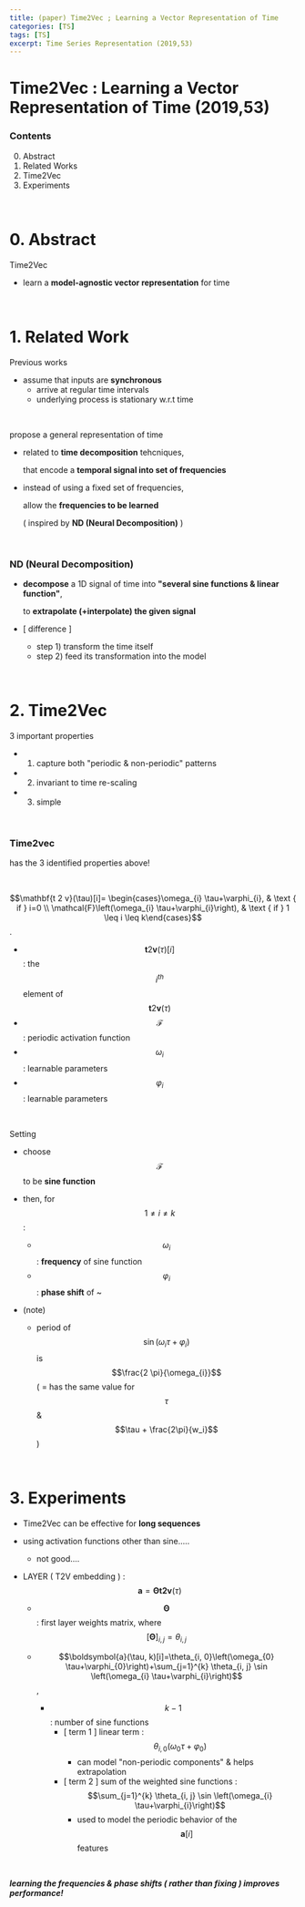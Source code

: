 ```yaml
---
title: (paper) Time2Vec ; Learning a Vector Representation of Time
categories: [TS]
tags: [TS]
excerpt: Time Series Representation (2019,53)
---
```


# Time2Vec : Learning a Vector Representation of Time (2019,53)

<script src="https://cdn.mathjax.org/mathjax/latest/MathJax.js?config=TeX-AMS-MML_HTMLorMML" type="text/javascript"></script>

### Contents

0. Abstract
1. Related Works
3. Time2Vec
3. Experiments


<br>

# 0. Abstract

Time2Vec

- learn a **model-agnostic vector representation** for time

<br>

# 1. Related Work

Previous works

- assume that inputs are **synchronous**
  - arrive at regular time intervals
  - underlying process is stationary w.r.t time

<br>

propose a general representation of time

- related to **time decomposition** tehcniques,

  that encode a **temporal signal into set of frequencies**

- instead of using a fixed set of frequencies,

  allow the **frequencies to be learned**

  ( inspired by **ND (Neural Decomposition)** )

<br>

### ND (Neural Decomposition)

- **decompose** a 1D signal of time into **"several sine functions & linear function"**,

  to **extrapolate (+interpolate) the given signal**

- [ difference ]
  - step 1) transform the time itself
  - step 2) feed its transformation into the model

<br>

# 2. Time2Vec

3 important properties

- 1) capture both "periodic & non-periodic" patterns
- 2) invariant to time re-scaling
- 3) simple

<br>

### Time2vec

has the 3 identified properties above!

<br>

$$\mathbf{t 2 v}(\tau)[i]= \begin{cases}\omega_{i} \tau+\varphi_{i}, & \text { if } i=0 \\ \mathcal{F}\left(\omega_{i} \tau+\varphi_{i}\right), & \text { if } 1 \leq i \leq k\end{cases}$$.

- $$\mathbf{t} 2 \mathbf{v}(\tau)[i]$$ : the $$i^{t h}$$ element of $$\mathbf{t} 2 \mathbf{v}(\tau)$$
- $$\mathcal{F}$$ : periodic activation function
- $$\omega_{i}$$ : learnable parameters  
- $$\varphi_{i}$$ : learnable parameters  

<br>

Setting

- choose $$\mathcal{F}$$ to be **sine function**
- then, for $$1 \neq i \neq k$$ : 
  - $$\omega_{i}$$ : **frequency** of sine function
  - $$\varphi_{i}$$ : **phase shift** of ~

- (note)
  - period of $$\sin \left(\omega_{i} \tau+\varphi_{i}\right)$$ is $$\frac{2 \pi}{\omega_{i}}$$
    ( = has the same value for $$\tau$$ & $$\tau + \frac{2\pi}{w_i}$$ )

<br>

# 3. Experiments

- Time2Vec can be effective for **long sequences**

- using activation functions other than sine.....

  - not good....

- LAYER ( T2V embedding ) : $$\boldsymbol{a}=\boldsymbol{\Theta} \mathbf{t} \mathbf{2} \mathbf{v}(\tau)$$

  - $$\boldsymbol{\Theta}$$ : first layer weights matrix, where $$[\boldsymbol{\Theta}]_{i, j}=\theta_{i, j}$$

  - $$\boldsymbol{a}(\tau, k)[i]=\theta_{i, 0}\left(\omega_{0} \tau+\varphi_{0}\right)+\sum_{j=1}^{k} \theta_{i, j} \sin \left(\omega_{i} \tau+\varphi_{i}\right)$$,
    - $$k-1$$ : number of sine functions
      - [ term 1 ] linear term : $$\theta_{i, 0}\left(\omega_{0} \tau+\varphi_{0}\right)$$
        - can model "non-periodic components" & helps extrapolation
      - [ term 2 ] sum of the weighted sine functions : $$\sum_{j=1}^{k} \theta_{i, j} \sin \left(\omega_{i} \tau+\varphi_{i}\right)$$
        - used to model the periodic behavior of the $$\mathbf{a}[i]$$ features

<br>

***learning the frequencies & phase shifts ( rather than fixing ) improves performance!***



